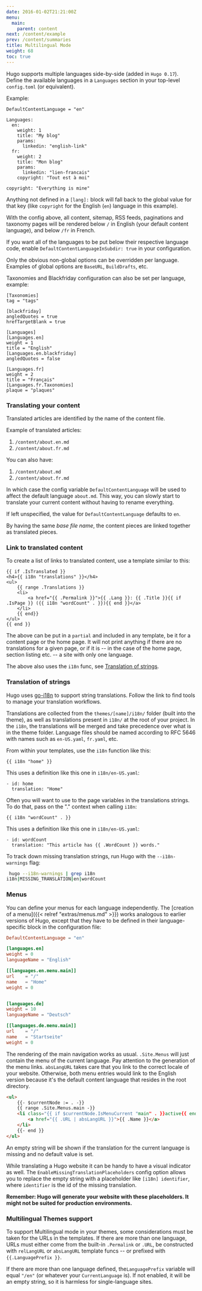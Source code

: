```yaml
---
date: 2016-01-02T21:21:00Z
menu:
  main:
    parent: content
next: /content/example
prev: /content/summaries
title: Multilingual Mode
weight: 68
toc: true
---
```

Hugo supports multiple languages side-by-side (added in `Hugo 0.17`). Define the available languages in a `Languages` section in your top-level `config.toml` (or equivalent).

Example:

```
DefaultContentLanguage = "en"

Languages:
  en:
    weight: 1
    title: "My blog"
    params:
      linkedin: "english-link"
  fr:
    weight: 2
    title: "Mon blog"
    params:
      linkedin: "lien-francais"
    copyright: "Tout est à moi"

copyright: "Everything is mine"
```

Anything not defined in a `[lang]:` block will fall back to the global
value for that key (like `copyright` for the English (`en`) language in this example).

With the config above, all content, sitemap, RSS feeds, paginations
and taxonomy pages will be rendered below `/` in English (your default content language), and below `/fr` in French.

If you want all of the languages to be put below their respective language code, enable `DefaultContentLanguageInSubdir: true` in your configuration.

Only the obvious non-global options can be overridden per language. Examples of global options are `BaseURL`, `BuildDrafts`, etc.

Taxonomies and Blackfriday configuration can also be set per language, example:

```
[Taxonomies]
tag = "tags"

[blackfriday]
angledQuotes = true
hrefTargetBlank = true

[Languages]
[Languages.en]
weight = 1
title = "English"
[Languages.en.blackfriday]
angledQuotes = false

[Languages.fr]
weight = 2
title = "Français"
[Languages.fr.Taxonomies]
plaque = "plaques"
```


### Translating your content

Translated articles are identified by the name of the content file.

Example of translated articles:

1. `/content/about.en.md`
2. `/content/about.fr.md`

You can also have:

1. `/content/about.md`
2. `/content/about.fr.md`

In which case the config variable `DefaultContentLanguage` will be used to affect the default language `about.md`.  This way, you can
slowly start to translate your current content without having to rename everything.

If left unspecified, the value for `DefaultContentLanguage` defaults to `en`.

By having the same _base file name_, the content pieces are linked together as translated pieces. 

### Link to translated content

To create a list of links to translated content, use a template similar to this:

```
{{ if .IsTranslated }}
<h4>{{ i18n "translations" }}</h4>
<ul>
    {{ range .Translations }}
    <li>
        <a href="{{ .Permalink }}">{{ .Lang }}: {{ .Title }}{{ if .IsPage }} ({{ i18n "wordCount" . }}){{ end }}</a>
    </li>
    {{ end}}
</ul>
{{ end }}
```
The above can be put in a `partial` and included in any template, be it for a content page or the home page.  It will not print anything if there are no translations for a given page, or if it is -- in the case of the home page, section listing etc. -- a site with only one language.

The above also uses the `i18n` func, see [Translation of strings](#translation-of-strings).

### Translation of strings

Hugo uses [go-i18n](https://github.com/nicksnyder/go-i18n) to support string translations.  Follow the link to find tools to manage your translation workflows.

Translations are collected from the `themes/[name]/i18n/` folder (built into the theme), as well as translations present in `i18n/` at the root of your project.  In the `i18n`, the translations will be merged and take precedence over what is in the theme folder.  Language files should be named according to RFC 5646  with names such as `en-US.yaml`, `fr.yaml`, etc.

From within your templates, use the `i18n` function like this:

```
{{ i18n "home" }}
```

This uses a definition like this one in `i18n/en-US.yaml`:

```
- id: home
  translation: "Home"
```

Often you will want to use to the page variables in the translations strings. To do that, pass on the "." context when calling `i18n`:

```
{{ i18n "wordCount" . }}
```

This uses a definition like this one in `i18n/en-US.yaml`:

```
- id: wordCount
  translation: "This article has {{ .WordCount }} words."
```

To track down missing translation strings, run Hugo with the `--i18n-warnings` flag:

```bash
 hugo --i18n-warnings | grep i18n
i18n|MISSING_TRANSLATION|en|wordCount
```



### Menus

You can define your menus for each language independently. The [creation of a menu]({{< relref "extras/menus.md" >}}) works analogous to earlier versions of Hugo, except that they have to be defined in their language-specific block in the configuration file:

```toml
DefaultContentLanguage = "en"

[languages.en]
weight = 0
languageName = "English"

[[languages.en.menu.main]]
url    = "/"
name   = "Home"
weight = 0


[languages.de]
weight = 10
languageName = "Deutsch"

[[languages.de.menu.main]]
url    = "/"
name   = "Startseite"
weight = 0
```

The rendering of the main navigation works as usual. `.Site.Menus` will just contain the menu of the current language. Pay attention to the generation of the menu links. `absLangURL` takes care that you link to the correct locale of your website. Otherwise, both menu entries would link to the English version because it's the default content language that resides in the root directory.

```html
<ul>
    {{- $currentNode := . -}}
    {{ range .Site.Menus.main -}}
    <li class="{{ if $currentNode.IsMenuCurrent "main" . }}active{{ end }}">
        <a href="{{ .URL | absLangURL }}">{{ .Name }}</a>
    </li>
    {{- end }}
</ul>

```

An empty string will be shown if the translation for the current language is missing and no default value is set.

While translating a Hugo website it can be handy to have a visual indicator as well. The `EnableMissingTranslationPlaceholders` config option allows you to replace the empty string with a placeholder like `[i18n] identifier`, where `identifier` is the id of the missing translation.

**Remember: Hugo will generate your website with these placeholders. It might not be suited for production environments.**


### Multilingual Themes support

To support Multilingual mode in your themes, some considerations must be taken for the URLs in the templates. If there are more than one language, URLs  must either  come from the built-in `.Permalink` or `.URL`, be constructed with `relLangURL` or `absLangURL` template funcs -- or prefixed with `{{.LanguagePrefix }}`.

If there are more than one language defined, the`LanguagePrefix` variable will equal `"/en"` (or whatever your `CurrentLanguage` is). If not enabled, it will be an empty string, so it is harmless for single-language sites.



